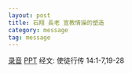 ```yaml
---
layout: post
title: 石翔 長老 宣教情操的塑造
category: message
tag: message
---
```


[录音](https://drive.google.com/file/d/137E3cIVNtBYC1-sFNbixPrJT5dm82fBF/view?usp=sharing) [PPT](https://drive.google.com/file/d/1U6mEX9IHRJmnX_ZaZ6bQ9rYH5MrBis7j/view?usp=sharing) 经文: 使徒行传 14:1-7,19-28
